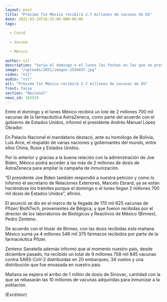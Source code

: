```yaml
---
layout: post
title: "Próximo fin México recibirá 2.7 millones de vacunas de EU"
date: 2021-03-24T16:35:00.000-06:00
tags:
  
  - Covid
  
  - Vacuna
  
  - México
  
author: nil
description: "Sería el domingo o el lunes las fechas en las que se prevé que lleguen las dosis de AstraZeneca acordadas; mañana llegan dosis de Sinovac y México sumará más de 10 millones de dosis"
image: "/uploads/2021/images-2550437.jpg"
video: "nil"
audio: "nil"
alt: "Próximo fin México recibirá 2.7 millones de vacunas de EU"
front: false
section: "Nacional"
news_id: 183529
---
```


Entre el domingo y el lunes México recibirá un lote de 2 millones 700 mil vacunas de la farmacéutica AstraZeneca, como parte del acuerdo con el gobierno de Estados Unidos, informó el presidente Andrés Manuel López Obrador.

En Palacio Nacional el mandatario destacó, ante su homólogo de Bolivia, Luis Arce, el respaldo de varias naciones y gobernantes del mundo, entre ellos China, Rusia y Estados Unidos.

Por lo anterior y gracias a la buena relación con la administración de Joe Biden, México podrá acceder a las más de 2 millones de dosis de AstraZeneca para ampliar la campaña de inmunización.

“El presidente Joe Biden también respondió a nuestra petición y como lo informó el secretario de Relaciones Exteriores, Marcelo Ebrard, ya se están haciéndose los trámites porque el domingo o el lunes llegan 2 millones 700 mil dosis de Estados Unidos”, afirmó.

El anunció se dio en el marco de la llegada de 170 mil 625 vacunas de Pfizer/ BioNTech, provenientes de Bélgica, y que fueron recibidas por el director de los laboratorios de Biológicos y Reactivos de México (Birmex), Pedro Zenteno.

De acuerdo con el titular de Birmex, con las dosis recibidas esta mañana México suma ya  4 millones 548 mil 375 fármacos recibidos por parte de la farmacéutica Pfizer.

Zenteno Sanatella además informó que al momento nuestro país, desde diciembre pasado, ha recibido un total de 9 millones 758 mil 845 vacunas contra SARS-CoV-2 distribuidas en 20 embarques, 34 vuelos y una distribución que fue envasada en nuestro país.

Mañana se espera el arribo de 1 millón de dosis de Sinovac, cantidad con la que se rebasarán las 10 millones de vacunas adquiridas para inmunizar a la población.

(Excélsior)